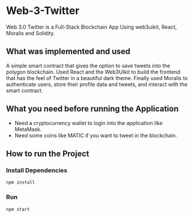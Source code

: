 # Web-3-Twitter

Web 3.0 Twitter is a Full-Stack Blockchain App Using web3uikit, React, Moralis and Solidity.

## What was implemented and used
A simple smart contract that gives the option to save tweets into the polygon blockchain.
Used React and the Web3UIkit to build the frontend that has the feel of Twitter in a beautiful dark theme.
Finally used Moralis to authenticate users, store their profile data and tweets, and interact with the smart contract.

## What you need before running the Application
* Need a cryptocurrency wallet to login into the application like MetaMask.
* Need some coins like MATIC if you want to tweet in the blockchain.

## How to run the Project

### Install Dependencies

```
npm install
```


### Run

```
npm start
```
